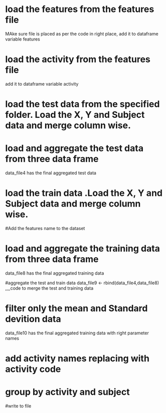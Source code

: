 
# load the features from the features file  
MAke sure file is placed as per the code in right place, add it to dataframe variable features
# load the activity from the features file  
add it to dataframe variable activity
# load the test data  from the specified folder. Load the X, Y and Subject data and merge column wise.
# load and aggregate the test data from three data frame
data_file4 has the final aggregated test data
# load the train data  .Load the X, Y and Subject data and merge column wise.
#Add the features name to the dataset
# load and aggregate the training data from three data frame
data_file8 has the final aggregated training data

#aggregate the test and train data
  data_file9 <-  rbind(data_file4,data_file8) ,,,,code to merge the test and training data

# filter only the mean and Standard devition data 
data_file10 has the final aggregated training data with right parameter names 

# add activity names replacing with activity code                     
# group by activity and subject                     
#write to file                     
  
  
